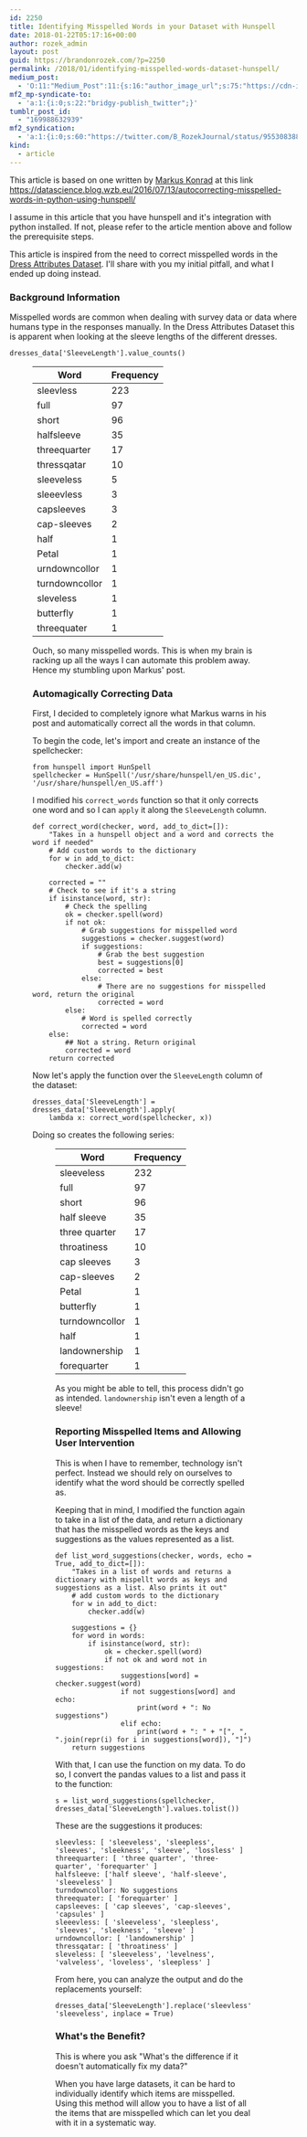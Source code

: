 ```yaml
---
id: 2250
title: Identifying Misspelled Words in your Dataset with Hunspell
date: 2018-01-22T05:17:16+00:00
author: rozek_admin
layout: post
guid: https://brandonrozek.com/?p=2250
permalink: /2018/01/identifying-misspelled-words-dataset-hunspell/
medium_post:
  - 'O:11:"Medium_Post":11:{s:16:"author_image_url";s:75:"https://cdn-images-1.medium.com/fit/c/200/200/1*06lotWcLMUnKZTN6-Th3IQ.jpeg";s:10:"author_url";s:32:"https://medium.com/@brandonrozek";s:11:"byline_name";N;s:12:"byline_email";N;s:10:"cross_link";s:2:"no";s:2:"id";s:12:"c0ccd543b7e6";s:21:"follower_notification";s:3:"yes";s:7:"license";s:19:"all-rights-reserved";s:14:"publication_id";s:2:"-1";s:6:"status";s:6:"public";s:3:"url";s:104:"https://medium.com/@brandonrozek/identifying-misspelled-words-in-your-dataset-with-hunspell-c0ccd543b7e6";}'
mf2_mp-syndicate-to:
  - 'a:1:{i:0;s:22:"bridgy-publish_twitter";}'
tumblr_post_id:
  - "169988632939"
mf2_syndication:
  - 'a:1:{i:0;s:60:"https://twitter.com/B_RozekJournal/status/955308388384235521";}'
kind:
  - article
---
```

This article is based on one written by [Markus Konrad](https://datascience.blog.wzb.eu/author/markus_konrad/) at this link <a href='https://datascience.blog.wzb.eu/2016/07/13/autocorrecting-misspelled-words-in-python-using-hunspell/' target='_blank' >https://datascience.blog.wzb.eu/2016/07/13/autocorrecting-misspelled-words-in-python-using-hunspell/</a>

I assume in this article that you have hunspell and it's integration with python installed. If not, please refer to the article mention above and follow the prerequisite steps.

This article is inspired from the need to correct misspelled words in the [Dress Attributes Dataset](https://archive.ics.uci.edu/ml/datasets/Dresses_Attribute_Sales). I'll share with you my initial pitfall, and what I ended up doing instead.

### Background Information

Misspelled words are common when dealing with survey data or data where humans type in the responses manually. In the Dress Attributes Dataset this is apparent when looking at the sleeve lengths of the different dresses.

<pre><code class='language-python' lang='python'>dresses_data[&#39;SleeveLength&#39;].value_counts()
</code></pre><figure> 

| Word           | Frequency |
| -------------- | --------- |
| sleevless      | 223       |
| full           | 97        |
| short          | 96        |
| halfsleeve     | 35        |
| threequarter   | 17        |
| thressqatar    | 10        |
| sleeveless     | 5         |
| sleeevless     | 3         |
| capsleeves     | 3         |
| cap-sleeves    | 2         |
| half           | 1         |
| Petal          | 1         |
| urndowncollor  | 1         |
| turndowncollor | 1         |
| sleveless      | 1         |
| butterfly      | 1         |
| threequater    | 1         |</figure> 

Ouch, so many misspelled words. This is when my brain is racking up all the ways I can automate this problem away. Hence my stumbling upon Markus' post.

### Automagically Correcting Data

First, I decided to completely ignore what Markus warns in his post and automatically correct all the words in that column.

To begin the code, let's import and create an instance of the spellchecker:

<pre><code class='language-python' lang='python'>from hunspell import HunSpell
spellchecker = HunSpell(&#39;/usr/share/hunspell/en_US.dic&#39;, &#39;/usr/share/hunspell/en_US.aff&#39;)
</code></pre>

I modified his `correct_words` function so that it only corrects one word and so I can `apply` it along the `SleeveLength` column. 

<pre><code class='language-python' lang='python'>def correct_word(checker, word, add_to_dict=[]):
    "Takes in a hunspell object and a word and corrects the word if needed"   
    # Add custom words to the dictionary
    for w in add_to_dict:
        checker.add(w)

    corrected = ""
    # Check to see if it&#39;s a string
    if isinstance(word, str):
        # Check the spelling
        ok = checker.spell(word)
        if not ok:
            # Grab suggestions for misspelled word
            suggestions = checker.suggest(word)
            if suggestions:
                # Grab the best suggestion
                best = suggestions[0]
                corrected = best
            else:
                # There are no suggestions for misspelled word, return the original
                corrected = word 
        else:
            # Word is spelled correctly
            corrected = word
    else:
        ## Not a string. Return original
        corrected = word
    return corrected
</code></pre>

Now let's apply the function over the `SleeveLength` column of the dataset:

<pre><code class='language-python' lang='python'>dresses_data[&#39;SleeveLength&#39;] = dresses_data[&#39;SleeveLength&#39;].apply(
    lambda x: correct_word(spellchecker, x))
</code></pre>

Doing so creates the following series:<figure> 

| Word           | Frequency |
| -------------- | --------- |
| sleeveless     | 232       |
| full           | 97        |
| short          | 96        |
| half sleeve    | 35        |
| three quarter  | 17        |
| throatiness    | 10        |
| cap sleeves    | 3         |
| cap-sleeves    | 2         |
| Petal          | 1         |
| butterfly      | 1         |
| turndowncollor | 1         |
| half           | 1         |
| landownership  | 1         |
| forequarter    | 1         |</figure> 

As you might be able to tell, this process didn't go as intended. `landownership` isn't even a length of a sleeve!

### Reporting Misspelled Items and Allowing User Intervention

This is when I have to remember, technology isn't perfect. Instead we should rely on ourselves to identify what the word should be correctly spelled as.

Keeping that in mind, I modified the function again to take in a list of the data, and return a dictionary that has the misspelled words as the keys and suggestions as the values represented as a list.

<pre><code class='language-python' lang='python'>def list_word_suggestions(checker, words, echo = True, add_to_dict=[]):
    "Takes in a list of words and returns a dictionary with mispellt words as keys and suggestions as a list. Also prints it out"
    # add custom words to the dictionary
    for w in add_to_dict:
        checker.add(w)
    
    suggestions = {}
    for word in words:
        if isinstance(word, str):
            ok = checker.spell(word)
            if not ok and word not in suggestions:
                suggestions[word] = checker.suggest(word)
                if not suggestions[word] and echo:
                    print(word + ": No suggestions")
                elif echo:
                    print(word + ": " + "[", ", ".join(repr(i) for i in suggestions[word]), "]")
    return suggestions
</code></pre>

With that, I can use the function on my data. To do so, I convert the pandas values to a list and pass it to the function:

<pre><code class='language-python' lang='python'>s = list_word_suggestions(spellchecker, dresses_data[&#39;SleeveLength&#39;].values.tolist())
</code></pre>

These are the suggestions it produces:

<pre><code class='language-python' lang='python'>sleevless: [ &#39;sleeveless&#39;, &#39;sleepless&#39;, &#39;sleeves&#39;, &#39;sleekness&#39;, &#39;sleeve&#39;, &#39;lossless&#39; ]
threequarter: [ &#39;three quarter&#39;, &#39;three-quarter&#39;, &#39;forequarter&#39; ]
halfsleeve: [&#39;half sleeve&#39;, &#39;half-sleeve&#39;, &#39;sleeveless&#39; ]
turndowncollor: No suggestions
threequater: [ &#39;forequarter&#39; ]
capsleeves: [ &#39;cap sleeves&#39;, &#39;cap-sleeves&#39;, &#39;capsules&#39; ]
sleeevless: [ &#39;sleeveless&#39;, &#39;sleepless&#39;, &#39;sleeves&#39;, &#39;sleekness&#39;, &#39;sleeve&#39; ]
urndowncollor: [ &#39;landownership&#39; ]
thressqatar: [ &#39;throatiness&#39; ]
sleveless: [ &#39;sleeveless&#39;, &#39;levelness&#39;, &#39;valveless&#39;, &#39;loveless&#39;, &#39;sleepless&#39; ]
</code></pre>

From here, you can analyze the output and do the replacements yourself:

<pre><code class='language-python' lang='python'>dresses_data[&#39;SleeveLength&#39;].replace(&#39;sleevless&#39;, &#39;sleeveless&#39;, inplace = True)
</code></pre>

### What's the Benefit?

This is where you ask "What's the difference if it doesn't automatically fix my data?"

When you have large datasets, it can be hard to individually identify which items are misspelled. Using this method will allow you to have a list of all the items that are misspelled which can let you deal with it in a systematic way.
